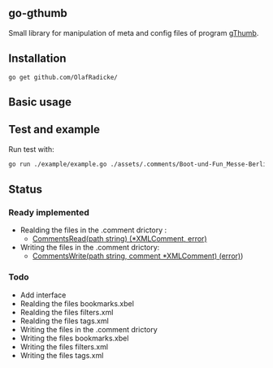 go-gthumb
---------

Small library for manipulation of meta and config files of program
[gThumb](https://wiki.gnome.org/Apps/Gthumb).

## Installation

```
go get github.com/OlafRadicke/
```

## Basic usage



## Test and example

Run test with:

```bash
go run ./example/example.go ./assets/.comments/Boot-und-Fun_Messe-Berlin.jpg.xml
```

## Status

### Ready implemented

- Realding the files in the .comment drictory :
  - [CommentsRead(path string) (*XMLComment, error)](gthumb.go)
- Writing the files in the .comment drictory:
  - [CommentsWrite(path string, comment *XMLComment) (error)](gthumb.go))

### Todo

- Add interface
- Realding the files bookmarks.xbel
- Realding the files filters.xml
- Realding the files tags.xml
- Writing the files in the .comment drictory
- Writing the files bookmarks.xbel
- Writing the files filters.xml
- Writing the files tags.xml